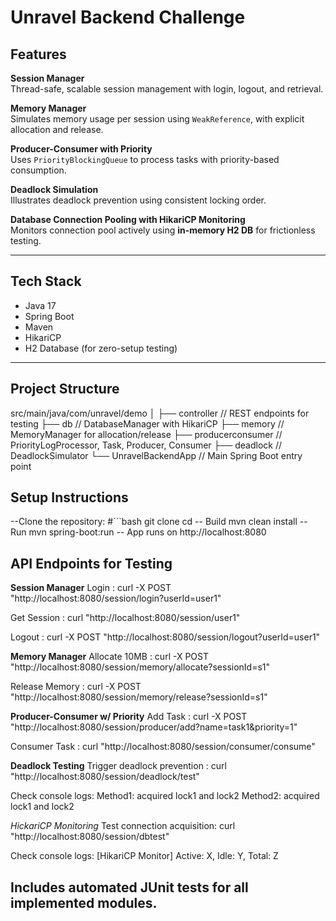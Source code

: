 # Unravel Backend Challenge

## Features

**Session Manager**  
Thread-safe, scalable session management with login, logout, and retrieval.

**Memory Manager**  
Simulates memory usage per session using `WeakReference`, with explicit allocation and release.

**Producer-Consumer with Priority**  
Uses `PriorityBlockingQueue` to process tasks with priority-based consumption.

**Deadlock Simulation**  
Illustrates deadlock prevention using consistent locking order.

**Database Connection Pooling with HikariCP Monitoring**  
Monitors connection pool actively using **in-memory H2 DB** for frictionless testing.

---

## Tech Stack

- Java 17
- Spring Boot
- Maven
- HikariCP
- H2 Database (for zero-setup testing)

---

## Project Structure

src/main/java/com/unravel/demo
│
├── controller // REST endpoints for testing
├── db // DatabaseManager with HikariCP
├── memory // MemoryManager for allocation/release
├── producerconsumer // PriorityLogProcessor, Task, Producer, Consumer
├── deadlock // DeadlockSimulator
└── UnravelBackendApp // Main Spring Boot entry point

## Setup Instructions
--Clone the repository:
#```bash
git clone <your-repo-url>
cd <repo-folder>
-- Build
mvn clean install
-- Run
mvn spring-boot:run
-- App runs on
http://localhost:8080

## API Endpoints for Testing
**Session Manager**
Login :
curl -X POST "http://localhost:8080/session/login?userId=user1"

Get Session :
curl "http://localhost:8080/session/user1"

Logout :
curl -X POST "http://localhost:8080/session/logout?userId=user1"


**Memory Manager**
Allocate 10MB :
curl -X POST "http://localhost:8080/session/memory/allocate?sessionId=s1"

Release Memory :
curl -X POST "http://localhost:8080/session/memory/release?sessionId=s1"

**Producer-Consumer w/ Priority**
Add Task :
curl -X POST "http://localhost:8080/session/producer/add?name=task1&priority=1"

Consumer Task :
curl "http://localhost:8080/session/consumer/consume"

**Deadlock Testing**
Trigger deadlock prevention :
curl "http://localhost:8080/session/deadlock/test"

Check console logs:
Method1: acquired lock1 and lock2
Method2: acquired lock1 and lock2

*HickariCP Monitoring*
Test connection acquisition:
curl "http://localhost:8080/session/dbtest"

Check console logs:
[HikariCP Monitor] Active: X, Idle: Y, Total: Z


## Includes automated JUnit tests for all implemented modules.
